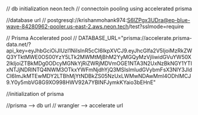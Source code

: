 // db initialization neon.tech
// connectoin pooling using accelerated prisma

//database url 
// postgresql://krishanmohank974:S6IZPgx3UDra@ep-blue-wave-84280962-pooler.us-east-2.aws.neon.tech/test?sslmode=require

// Prisma Accelerated pool
// DATABASE_URL="prisma://accelerate.prisma-data.net/?api_key=eyJhbGciOiJIUzI1NiIsInR5cCI6IkpXVCJ9.eyJhcGlfa2V5IjoiMzRkZWQ3YTktMWE0OS00YzY5LTk2MWMtMjBhM2YyMGQyMzVjIiwidGVuYW50X2lkIjoiZTBkMDg0ODcyMGNkYjRiZWRjMDVmOGE1NTA3N2UxNzBkNGY1YTIxNTJjNDRlNTQ4NWM3OTkxYWFmNjdhYjQ3MSIsImludGVybmFsX3NlY3JldCI6ImJkMTEwMDY2LTBhMjYtNDBkZS05NzUxLWMwNDAwMmI4ODhlMCJ9.Y0y5mbVG8G9XO998HWV92A7YBINFJymkKYaio3bEHnE"

//initialization of prisma


//prisma --> db url 
// wrangler --> accelerate url 
